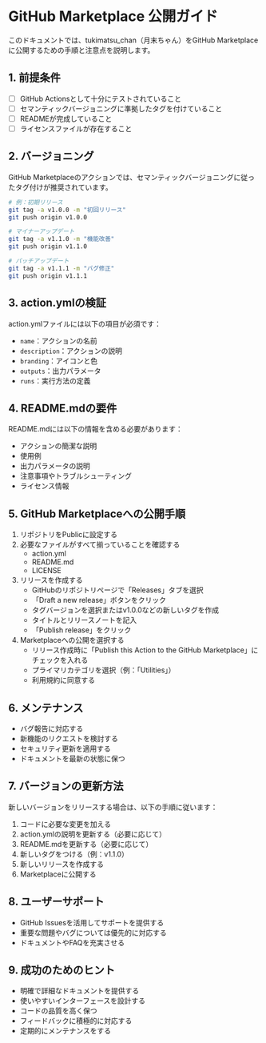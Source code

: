 # GitHub Marketplace 公開ガイド

このドキュメントでは、tukimatsu_chan（月末ちゃん）をGitHub Marketplaceに公開するための手順と注意点を説明します。

## 1. 前提条件

- [ ] GitHub Actionsとして十分にテストされていること
- [ ] セマンティックバージョニングに準拠したタグを付けていること
- [ ] READMEが完成していること
- [ ] ライセンスファイルが存在すること

## 2. バージョニング

GitHub Marketplaceのアクションでは、セマンティックバージョニングに従ったタグ付けが推奨されています。

```bash
# 例：初期リリース
git tag -a v1.0.0 -m "初回リリース"
git push origin v1.0.0

# マイナーアップデート
git tag -a v1.1.0 -m "機能改善"
git push origin v1.1.0

# パッチアップデート
git tag -a v1.1.1 -m "バグ修正"
git push origin v1.1.1
```

## 3. action.ymlの検証

action.ymlファイルには以下の項目が必須です：

- `name`：アクションの名前
- `description`：アクションの説明
- `branding`：アイコンと色
- `outputs`：出力パラメータ
- `runs`：実行方法の定義

## 4. README.mdの要件

README.mdには以下の情報を含める必要があります：

- アクションの簡潔な説明
- 使用例
- 出力パラメータの説明
- 注意事項やトラブルシューティング
- ライセンス情報

## 5. GitHub Marketplaceへの公開手順

1. リポジトリをPublicに設定する
2. 必要なファイルがすべて揃っていることを確認する
    - action.yml
    - README.md
    - LICENSE
3. リリースを作成する
    - GitHubのリポジトリページで「Releases」タブを選択
    - 「Draft a new release」ボタンをクリック
    - タグバージョンを選択またはv1.0.0などの新しいタグを作成
    - タイトルとリリースノートを記入
    - 「Publish release」をクリック
4. Marketplaceへの公開を選択する
    - リリース作成時に「Publish this Action to the GitHub Marketplace」にチェックを入れる
    - プライマリカテゴリを選択（例：「Utilities」）
    - 利用規約に同意する

## 6. メンテナンス

- バグ報告に対応する
- 新機能のリクエストを検討する
- セキュリティ更新を適用する
- ドキュメントを最新の状態に保つ

## 7. バージョンの更新方法

新しいバージョンをリリースする場合は、以下の手順に従います：

1. コードに必要な変更を加える
2. action.ymlの説明を更新する（必要に応じて）
3. README.mdを更新する（必要に応じて）
4. 新しいタグをつける（例：v1.1.0）
5. 新しいリリースを作成する
6. Marketplaceに公開する

## 8. ユーザーサポート

- GitHub Issuesを活用してサポートを提供する
- 重要な問題やバグについては優先的に対応する
- ドキュメントやFAQを充実させる

## 9. 成功のためのヒント

- 明確で詳細なドキュメントを提供する
- 使いやすいインターフェースを設計する
- コードの品質を高く保つ
- フィードバックに積極的に対応する
- 定期的にメンテナンスをする
